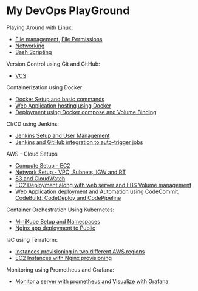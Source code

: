 # My DevOps PlayGround

Playing Around with Linux:
  - [File management](https://github.com/pravinraj-marimuthu/DevOps/blob/main/Tasks/File%20Creation%20Task.md), [File Permissions](https://github.com/pravinraj-marimuthu/DevOps/blob/main/Tasks/File%20Permission%20Task.md)
  - [Networking](https://github.com/pravinraj-marimuthu/DevOps/blob/main/Tasks/Network%20Task.md)
  - [Bash Scripting](https://github.com/pravinraj-marimuthu/DevOps/blob/main/Tasks/Scripting%20Task.md)

Version Control using Git and GitHub:

  - [VCS](https://github.com/pravinraj-marimuthu/DevOps/blob/main/Tasks/VCS%20Task.md)

Containerization using Docker:
  - [Docker Setup and basic commands](https://github.com/pravinraj-marimuthu/DevOps/blob/main/Tasks/Docker%20Task.md)
  - [Web Application hosting using Docker](https://github.com/pravinraj-marimuthu/DevOps/blob/main/Tasks/Docker%20Task%20-%202.md)
  - [Deployment using Docker compose and Volume Binding](https://github.com/pravinraj-marimuthu/DevOps/blob/main/Tasks/Docker%20Task%20-%203.md)

CI/CD using Jenkins:
  - [Jenkins Setup and User Management](https://github.com/pravinraj-marimuthu/DevOps/blob/main/Tasks/Jenkins%20Task.md)
  - [Jenkins and GitHub integration to auto-trigger jobs](https://github.com/pravinraj-marimuthu/DevOps/blob/main/Tasks/Jenkins%20Task%20-%202.md)

AWS - Cloud Setups
  - [Compute Setup - EC2](https://github.com/pravinraj-marimuthu/DevOps/blob/main/Tasks/AWS%20Task%20-%201.md)
  - [Network Setup - VPC, Subnets, IGW and RT](https://github.com/pravinraj-marimuthu/DevOps/blob/main/Tasks/AWS%20Task%20-%202.md)
  - [S3 and CloudWatch](https://github.com/pravinraj-marimuthu/DevOps/blob/main/Tasks/AWS%20Task%20-%203.md)
  - [EC2 Deployment along with web server and EBS Volume management](https://github.com/pravinraj-marimuthu/DevOps/blob/main/Tasks/AWS%20Task%20-%204.md)
  - [Web Application deployment and Automation using CodeCommit, CodeBuild, CodeDeploy and CodePipeline](https://github.com/pravinraj-marimuthu/DevOps/blob/main/Tasks/AWS%20Task%20-%205.md)

Container Orchestration Using Kubernetes:
  - [MiniKube Setup and Namespaces](https://github.com/pravinraj-marimuthu/DevOps/blob/main/Tasks/Kubernetes%20Task.md)
  - [Nginx app deployment to Public](https://github.com/pravinraj-marimuthu/DevOps/blob/main/Tasks/Kubernetes%20Task%20-%202.md)

IaC using Terraform:
  - [Instances provisioning in two different AWS regions](https://github.com/pravinraj-marimuthu/DevOps/blob/main/Tasks/Terraform%20Task.md)
  - [EC2 Instances with Nginx provisioning](https://github.com/pravinraj-marimuthu/DevOps/blob/main/Tasks/Terraform%20Task%20-%202.md)

Monitoring using Prometheus and Grafana:
  - [Monitor a server with prometheus and Visualize with Grafana](https://github.com/pravinraj-marimuthu/DevOps/blob/main/Tasks/Monitoring%20Task.md)
